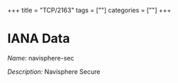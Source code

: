 +++
title = "TCP/2163"
tags = [""]
categories = [""]
+++

# IANA Data

_Name:_ navisphere-sec

_Description:_ Navisphere Secure

